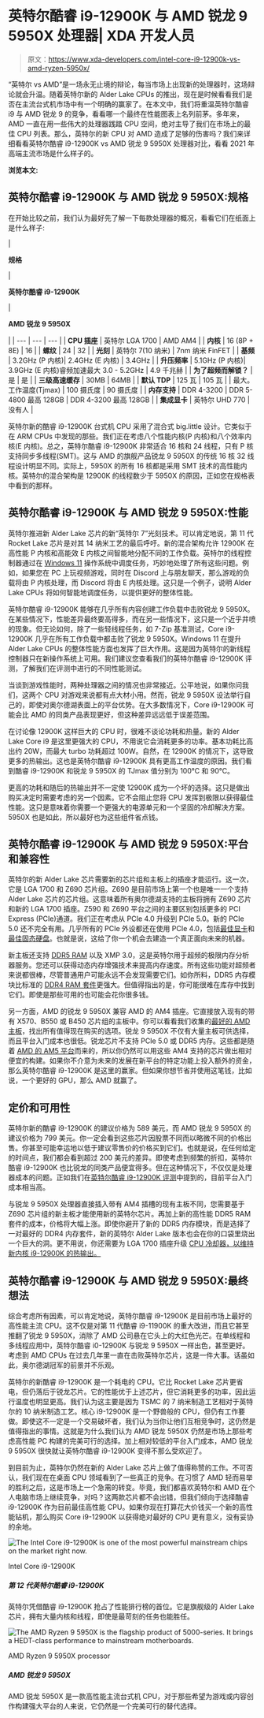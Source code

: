 # 英特尔酷睿 i9-12900K 与 AMD 锐龙 9 5950X 处理器| XDA 开发人员

> 原文：<https://www.xda-developers.com/intel-core-i9-12900k-vs-amd-ryzen-5950x/>

“英特尔 vs AMD”是一场永无止境的辩论，每当市场上出现新的处理器时，这场辩论就会升温。随着英特尔新的 Alder Lake CPUs 的推出，现在是时候看看我们是否在主流台式机市场中有一个明确的赢家了。在本文中，我们将重温英特尔酷睿 i9 与 AMD 锐龙 9 的竞争，看看哪一个最终在性能图表上名列前茅。多年来，AMD 一直在用一些伟大的处理器践踏 CPU 空间，绝对主导了我们在市场上的最佳 CPU 列表。那么，英特尔的新 CPU 对 AMD 造成了足够的伤害吗？我们来详细看看英特尔酷睿 i9-12900K vs AMD 锐龙 9 5950X 处理器对比，看看 2021 年高端主流市场是什么样子的。

**浏览本文:**

## 英特尔酷睿 i9-12900K 与 AMD 锐龙 9 5950X:规格

在开始比较之前，我们认为最好先了解一下每款处理器的概况，看看它们在纸面上是什么样子:

| 

**规格**

 | 

**英特尔酷睿 i9-12900K**

 | 

**AMD 锐龙 9 5950X**

 |
| --- | --- | --- |
| **CPU 插座** | 英特尔 LGA 1700 | AMD AM4 |
| **内核** | 16 (8P + 8E) | 16 |
| **螺纹** | 24 | 32 |
| **光刻** | 英特尔 7(10 纳米) | 7nm 纳米 FinFET |
| **基频** | 3.2GHz (P 内核)&#124; 2.4GHz (E 内核) | 3.4GHz |
| **升压频率** | 5.1GHz (P 内核)&#124; 3.9GHz (E 内核)睿频加速最大 3.0 - 5.2GHz | 4.9 千兆赫 |
| **为了超频而解锁？** | 是 | 是 |
| **三级高速缓存** | 30MB | 64MB |
| **默认 TDP** | 125 瓦 | 105 瓦 |
| 最大。工作温度(Tjmax) | 100 摄氏度 | 90 摄氏度 |
| **内存支持** | DDR 4-3200 &#124; DDR 5-4800 最高 128GB | DDR 4-3200 最高 128GB |
| **集成显卡** | 英特尔 UHD 770 | 没有人 |

英特尔新的酷睿 i9-12900K 台式机 CPU 采用了混合式 big.little 设计。它类似于在 ARM CPUs 中发现的那些。我们正在考虑八个性能内核(P 内核)和八个效率内核(E 内核)。总之，英特尔酷睿 i9-12900K 非常适合 16 核和 24 线程，只有 P 核支持同步多线程(SMT)。这与 AMD 的旗舰产品锐龙 9 5950X 的传统 16 核 32 线程设计明显不同。实际上，5950X 的所有 16 核都是采用 SMT 技术的高性能内核。英特尔的混合架构是 12900K 的线程数少于 5950X 的原因，正如您在规格表中看到的那样。

## 英特尔酷睿 i9-12900K 与 AMD 锐龙 9 5950X:性能

英特尔推进新 Alder Lake 芯片的新“英特尔 7”光刻技术。可以肯定地说，第 11 代 Rocket Lake 芯片是对其 14 纳米工艺的最后呼吁。新的混合架构允许 12900K 在高性能 P 内核和高能效 E 内核之间智能地分配不同的工作负载。英特尔的线程控制器通过在 [Windows 11](https://www.xda-developers.com/windows-11/) 操作系统中调度任务，巧妙地处理了所有这些问题。例如，如果您在 PC 上玩视频游戏，同时在 Discord 上与朋友聊天，那么游戏的负载将由 P 内核处理，而 Discord 将由 E 内核处理。这只是一个例子，说明 Alder Lake CPUs 将如何智能地调度任务，以提供更好的整体性能。

英特尔酷睿 i9-12900K 能够在几乎所有内容创建工作负载中击败锐龙 9 5950X。在某些情况下，性能差异最终要高得多，而在另一些情况下，这只是一个近乎井喷的现象。但无论如何，除了一些轻线程任务，如 7-Zip 基准测试，Core i9-12900K 几乎在所有工作负载中都击败了锐龙 9 5950X。Windows 11 在提升 Alder Lake CPUs 的整体性能方面也发挥了巨大作用。这是因为英特尔的新线程控制器只在新操作系统上可用。我们建议您查看我们的英特尔酷睿 i9-12900K 评测，了解我们在评测中进行的不同性能测试。

当谈到游戏性能时，两种处理器之间的情况也非常接近。公平地说，如果你问我们，这两个 CPU 对游戏来说都有点大材小用。然而，锐龙 9 5950X 设法举行自己的，即使对奥尔德湖表面上的平台优势。在大多数情况下，Core i9-12900K 可能会比 AMD 的同类产品表现更好，但这种差异远远低于误差范围。

在讨论像 12900K 这样巨大的 CPU 时，很难不谈论功耗和热量。新的 Alder Lake Core i9 是这里更强大的 CPU，不用说它会消耗更多的功率。基本功耗比高出约 20W，而最大 turbo 功耗超过 100W。自然，在 12900K 的情况下，这导致更多的热输出。这也是英特尔酷睿 i9-12900K 具有更高工作温度的原因。我们看到酷睿 i9-12900K 和锐龙 9 5950X 的 TJmax 值分别为 100°C 和 90°C。

更高的功耗和随后的热输出并不一定使 12900K 成为一个坏的选择。这只是做出购买决定时需要考虑的另一个因素。它不会阻止您将 CPU 发挥到极限以获得最佳性能。这只是意味着你需要一个更强大的电源单元和一个坚固的冷却解决方案。5950X 也是如此，所以最好也为这些组件省点钱。

## 英特尔酷睿 i9-12900K 与 AMD 锐龙 9 5950X:平台和兼容性

英特尔的新 Alder Lake 芯片需要新的芯片组和主板上的插座才能运行。这一次，它是 LGA 1700 和 Z690 芯片组。Z690 是目前市场上第一个也是唯一一个支持 Alder Lake 芯片的芯片组。这意味着所有奥尔德湖支持的主板将拥有 Z690 芯片和新的 LGA 1700 插座。Z590 和 Z690 平台之间的主要区别包括更多的 PCI Express (PCIe)通道。我们正在考虑从 PCIe 4.0 升级到 PCIe 5.0。新的 PCIe 5.0 还不完全有用。几乎所有的 PCIe 外设都还在使用 PCIe 4.0，包括[最佳显卡](https://www.xda-developers.com/these-are-the-best-graphics-cards-you-can-buy-nvidia-geforce-rtx-3080-amd-radeon-rx-6800-xt-and-more/)和[最佳固态硬盘](https://www.xda-developers.com/best-m-2-ssd/)。也就是说，这给了你一个机会去建造一个真正面向未来的机器。

新主板还支持 [DDR5 RAM](https://www.xda-developers.com/best-ddr5-ram/) 以及 XMP 3.0，这是英特尔用于超频的极限内存分析器服务。您还可以获得动态内存增强技术来提高内存速度。所有这些功能对超频者来说都很棒，尽管普通用户可能永远不会发现需要它们。如你所料，DDR5 内存模块比标准的 [DDR4 RAM 套件](https://www.xda-developers.com/best-ddr4-ram/)更强大。但值得指出的是，你可能很难在库存中找到它们。即使是那些可用的也可能会花你很多钱。

另一方面，AMD 的锐龙 9 5950X 兼容 AMD 的 AM4 插座。它直接放入现有的带有 X570、B550 或 B450 芯片组的主板中。你可以看看我们收集的[最好的 AMD 主板](https://www.xda-developers.com/best-motherboard-amd/)，找出所有值得现在购买的选项。锐龙 9 5950X 不仅有大量主板可供选择，而且平台入门成本也很低。锐龙芯片不支持 PCIe 5.0 或 DDR5 内存。这些都是随着 [AMD 的 AM5 平台](https://www.xda-developers.com/amds-am5-platform-will-launch-in-2022-with-support-for-ddr5-and-pcie-5-0/)而来的，所以你仍然可以用这些 AM4 支持的芯片做出相对便宜的构建。如果你不介意为未来的发展在新平台的特定功能上投入额外的资金，那么英特尔酷睿 i9-12900K 是这里的赢家。但如果你想节省并使用这笔钱，比如说，一个更好的 GPU，那么 AMD 就赢了。

## 定价和可用性

英特尔新的酷睿 i9-12900K 的建议价格为 589 美元，而 AMD 锐龙 9 5950X 的建议价格为 799 美元。你一定会看到这些芯片因股票不同而以略微不同的价格出售。你甚至可能幸运地以低于建议零售价的价格买到它们。也就是说，在任何给定的时间点，我们都会看到超过 200 美元的差异。即使考虑到频繁的折扣，英特尔酷睿 i9-12900K 也比锐龙的同类产品便宜得多。但在这种情况下，不仅仅是处理器成本的问题。正如我们在[英特尔酷睿 i9-12900K 评测](https://www.xda-developers.com/intel-alder-lake-review/)中提到的，目前平台入门成本相当高。

与锐龙 9 5950X 处理器直接插入带有 AM4 插槽的现有主板不同，您需要基于 Z690 芯片组的新主板才能使用新的英特尔芯片。再加上新的高性能 DDR5 RAM 套件的成本，价格将大幅上涨。即使你避开了新的 DDR5 内存模块，而是选择了一对最好的 DDR4 内存套件，新的英特尔 Alder Lake 版本也会在你的口袋里烧出一个巨大的洞。更不用说，你还需要为 LGA 1700 插座升级 [CPU 冷却器，以维持新内核 i9-12900K 的热输出。](https://www.xda-developers.com/cpu-coolers-socket-lga-1700/)

## 英特尔酷睿 i9-12900K 与 AMD 锐龙 9 5950X:最终想法

综合考虑所有因素，可以肯定地说，英特尔酷睿 i9-12900K 是目前市场上最好的高性能主流 CPU。这不仅是对第 11 代酷睿 i9-11900K 的重大改进，而且它甚至推翻了锐龙 9 5950X，消除了 AMD 公司悬在它头上的大红色光芒。在单线程和多线程应用中，英特尔酷睿 i0-12900K 与锐龙 9 5950X 一样出色，甚至更好。考虑到 AMD CPUs 在过去几年里一直在击败英特尔芯片，这是一件大事。话虽如此，奥尔德湖冠军的前景并不乐观。

英特尔的新酷睿 i9-12900K 是一个耗电的 CPU。它比 Rocket Lake 芯片更省电，但仍落后于锐龙芯片。它的性能优于上述芯片，但它消耗更多的功率，因此运行温度也明显更高。我们认为这主要是因为 TSMC 的 7 纳米制造工艺相对于英特尔的 10 纳米制造工艺。核心 i9-12900K 是一个野兽般的 CPU，但仍有工作要做。即使这不一定是一个交易破坏者，我们认为当你让他们互相竞争时，这仍然是值得指出的事情。这就是为什么我们认为 AMD 锐龙 5950X 仍然是市场上那些考虑高性能 PC 构建的完美可行的选择。加上相对较低的平台入门成本，AMD 锐龙 9 5950X 很快就让英特尔酷睿 i9-12900K 变得不那么受欢迎了。

到目前为止，英特尔仍然在新的 Alder Lake 芯片上做了值得称赞的工作。不可否认，我们现在在桌面 CPU 领域看到了一些真正的竞争。在习惯了 AMD 轻而易举的胜利之后，这是市场上一个急需的转变。毕竟，我们都喜欢英特尔和 AMD 在个人电脑市场上继续竞争，对吗？这两款芯片都不会出错，但我们倾向于选择酷睿 i9-12900K 作为目前最佳高性能 CPU。如果你现在打算花大价钱买一个新的高性能钻机，那么购买 Core i9-12900K 以获得绝对最好的 CPU 更有意义，没有妥协的余地。

 <picture>![The Intel Core i9-12900K is one of the most powerful mainstream chips on the market right now.](img/918ca892f204192d0ce9d3c603d2e94b.png)</picture> 

Intel Core i9-12900K

##### 第 12 代英特尔酷睿 i9-12900K

英特尔凭借酷睿 i9-12900K 抢占了性能排行榜的首位。它是旗舰级的 Alder Lake 芯片，拥有大量内核和线程，即使是最苛刻的任务也能胜任。

 <picture>![The AMD Ryzen 9 5950X is the flagship product of 5000-series. It brings a HEDT-class performance to mainstream motherboards.](img/7dc6d2a2274ef64025b2e0addfddb296.png)</picture> 

AMD Ryzen 9 5950X processor

##### AMD 锐龙 9 5950X

AMD 锐龙 5950X 是一款高性能主流台式机 CPU，对于那些希望为游戏或内容创作构建强大平台的人来说，它仍然是一个完美可行的替代选择。